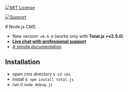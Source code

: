 [![MIT License][license-image]][license-url]

[![Support](https://www.totaljs.com/img/button-support.png?v=2)](https://www.totaljs.com/support/)

# Node.js CMS

- New version: `v8.0.0` (works only with __Total.js +v2.5.0__)
- [__Live chat with professional support__](https://messenger.totaljs.com)
- [A simple documentation](https://docs.totaljs.com/eshop-cms/latest.html)

## Installation

- open cms directory `$ cd cms`
- install `$ npm install total.js`
- run it `node debug.js`

[license-image]: https://img.shields.io/badge/license-MIT-blue.svg?style=flat
[license-url]: license.txt
